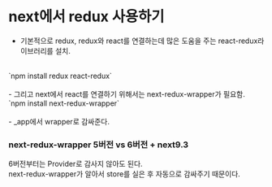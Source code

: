 # next에서 redux 사용하기

- 기본적으로 redux, redux와 react를 연결하는데 많은 도움을 주는 react-redux라이브러리를 설치.
<br/>
`npm install redux react-redux`
<br/> <br/>
- 그리고 next에서 react를 연결하기 위해서는 next-redux-wrapper가 필요함.
<br/>
`npm install next-redux-wrapper`
<br/> <br/>
- _app에서 wrapper로 감싸준다.
<br/>

### next-redux-wrapper 5버전 vs 6버전 + next9.3
6버전부터는 Provider로 감사지 않아도 된다. <br/>
next-redux-wrapper가 알아서 store를 실은 후 자동으로 감싸주기 때문이다.
<br/>
